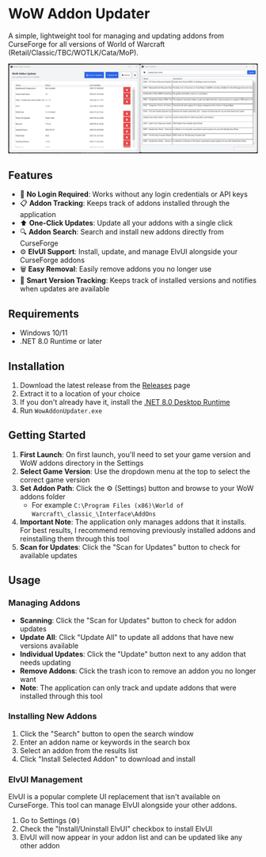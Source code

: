 # WoW Addon Updater

A simple, lightweight tool for managing and updating addons from CurseForge for all versions of World of Warcraft (Retail/Classic/TBC/WOTLK/Cata/MoP).

![WoW Addon Updater](screenshot.png)

## Features

- 🔄 **No Login Required**: Works without any login credentials or API keys
- 📋 **Addon Tracking**: Keeps track of addons installed through the application
- ⬆️ **One-Click Updates**: Update all your addons with a single click
- 🔍 **Addon Search**: Search and install new addons directly from CurseForge
- ⚙️ **ElvUI Support**: Install, update, and manage ElvUI alongside your CurseForge addons
- 🗑️ **Easy Removal**: Easily remove addons you no longer use
- 💾 **Smart Version Tracking**: Keeps track of installed versions and notifies when updates are available

## Requirements

- Windows 10/11
- .NET 8.0 Runtime or later

## Installation

1. Download the latest release from the [Releases](https://github.com/vrilya/wow-addon-updater/releases) page
2. Extract it to a location of your choice
3. If you don't already have it, install the [.NET 8.0 Desktop Runtime](https://dotnet.microsoft.com/en-us/download/dotnet/thank-you/runtime-desktop-8.0.15-windows-x64-installer)
4. Run `WowAddonUpdater.exe`

## Getting Started

1. **First Launch**: On first launch, you'll need to set your game version and WoW addons directory in the Settings
2. **Select Game Version**: Use the dropdown menu at the top to select the correct game version
3. **Set Addon Path**: Click the ⚙️ (Settings) button and browse to your WoW addons folder
   - For example `C:\Program Files (x86)\World of Warcraft\_classic_\Interface\AddOns`
4. **Important Note**: The application only manages addons that it installs. For best results, I recommend removing previously installed addons and reinstalling them through this tool
5. **Scan for Updates**: Click the "Scan for Updates" button to check for available updates

## Usage

### Managing Addons

- **Scanning**: Click the "Scan for Updates" button to check for addon updates
- **Update All**: Click "Update All" to update all addons that have new versions available
- **Individual Updates**: Click the "Update" button next to any addon that needs updating
- **Remove Addons**: Click the trash icon to remove an addon you no longer want
- **Note**: The application can only track and update addons that were installed through this tool

### Installing New Addons

1. Click the "Search" button to open the search window
2. Enter an addon name or keywords in the search box
3. Select an addon from the results list
4. Click "Install Selected Addon" to download and install

### ElvUI Management

ElvUI is a popular complete UI replacement that isn't available on CurseForge. This tool can manage ElvUI alongside your other addons.

1. Go to Settings (⚙️)
2. Check the "Install/Uninstall ElvUI" checkbox to install ElvUI
3. ElvUI will now appear in your addon list and can be updated like any other addon

